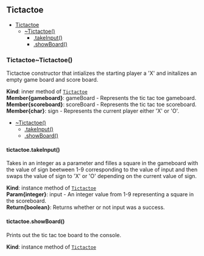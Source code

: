 <a name="module_Tictactoe"></a>

## Tictactoe

* [Tictactoe](#module_Tictactoe)
    * [~Tictactoe()](#module_Tictactoe..Tictactoe)
        * [.takeInput()](#module_Tictactoe..Tictactoe+takeInput)
        * [.showBoard()](#module_Tictactoe..Tictactoe+showBoard)

<a name="module_Tictactoe..Tictactoe"></a>

### Tictactoe~Tictactoe()
Tictactoe constructor that intializes the starting player a 'X' and initalizes an empty game board and score board.

**Kind**: inner method of [<code>Tictactoe</code>](#module_Tictactoe)  
**Member{gameboard}**: gameBoard - Represents the tic tac toe gameboard.  
**Member{scoreboard}**: scoreBoard - Represents the tic tac toe scoreboard.  
**Member{char}**: sign - Represents the current player either 'X' or 'O'.  

* [~Tictactoe()](#module_Tictactoe..Tictactoe)
    * [.takeInput()](#module_Tictactoe..Tictactoe+takeInput)
    * [.showBoard()](#module_Tictactoe..Tictactoe+showBoard)

<a name="module_Tictactoe..Tictactoe+takeInput"></a>

#### tictactoe.takeInput()
Takes in an integer as a parameter and filles a square in the gameboard with the value of sign beetween 1-9 
corresponding to the value of input and then swaps the value of sign to 'X' or 'O' depending on the current value of sign.

**Kind**: instance method of [<code>Tictactoe</code>](#module_Tictactoe..Tictactoe)  
**Param{integer}**: input - An integer value from 1-9 representing a square in the scoreboard.  
**Return{boolean}**: Returns whether or not input was a success.  
<a name="module_Tictactoe..Tictactoe+showBoard"></a>

#### tictactoe.showBoard()
Prints out the tic tac toe board to the console.

**Kind**: instance method of [<code>Tictactoe</code>](#module_Tictactoe..Tictactoe)  
